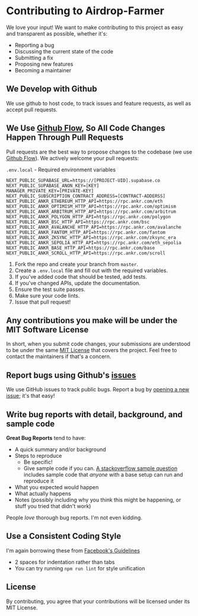 # Contributing to Airdrop-Farmer

We love your input! We want to make contributing to this project as easy and transparent as possible, whether it's:

- Reporting a bug
- Discussing the current state of the code
- Submitting a fix
- Proposing new features
- Becoming a maintainer

## We Develop with Github

We use github to host code, to track issues and feature requests, as well as accept pull requests.

## We Use [Github Flow](https://guides.github.com/introduction/flow/index.html), So All Code Changes Happen Through Pull Requests

Pull requests are the best way to propose changes to the codebase (we use [Github Flow](https://guides.github.com/introduction/flow/index.html)). We actively welcome your pull requests:

`.env.local` - Required environment variables

```
NEXT_PUBLIC_SUPABASE_URL=https://[PROJECT-UID].supabase.co
NEXT_PUBLIC_SUPABASE_ANON_KEY=[KEY]
MANAGER_PRIVATE_KEY=[PRIVATE-KEY]
NEXT_PUBLIC_SUBSCRIPTION_CONTRACT_ADDRESS=[CONTRACT-ADDERSS]
NEXT_PUBLIC_ANKR_ETHEREUM_HTTP_API=https://rpc.ankr.com/eth
NEXT_PUBLIC_ANKR_OPTIMISM_HTTP_API=https://rpc.ankr.com/optimism
NEXT_PUBLIC_ANKR_ARBITRUM_HTTP_API=https://rpc.ankr.com/arbitrum
NEXT_PUBLIC_ANKR_POLYGON_HTTP_API=https://rpc.ankr.com/polygon
NEXT_PUBLIC_ANKR_BSC_HTTP_API=https://rpc.ankr.com/bsc
NEXT_PUBLIC_ANKR_AVALANCHE_HTTP_API=https://rpc.ankr.com/avalanche
NEXT_PUBLIC_ANKR_FANTOM_HTTP_API=https://rpc.ankr.com/fantom
NEXT_PUBLIC_ANKR_ZKSYNC_HTTP_API=https://rpc.ankr.com/zksync_era
NEXT_PUBLIC_ANKR_SEPOLIA_HTTP_API=https://rpc.ankr.com/eth_sepolia
NEXT_PUBLIC_ANKR_BASE_HTTP_API=https://rpc.ankr.com/base
NEXT_PUBLIC_ANKR_SCROLL_HTTP_API=https://rpc.ankr.com/scroll
```

1. Fork the repo and create your branch from `master`.
2. Create a `.env.local` file and fill out with the required variables.
3. If you've added code that should be tested, add tests.
4. If you've changed APIs, update the documentation.
5. Ensure the test suite passes.
6. Make sure your code lints.
7. Issue that pull request!

## Any contributions you make will be under the MIT Software License

In short, when you submit code changes, your submissions are understood to be under the same [MIT License](http://choosealicense.com/licenses/mit/) that covers the project. Feel free to contact the maintainers if that's a concern.

## Report bugs using Github's [issues](https://github.com/rvVcNk2p/airdrop-farmer/issues)

We use GitHub issues to track public bugs. Report a bug by [opening a new issue](); it's that easy!

## Write bug reports with detail, background, and sample code

**Great Bug Reports** tend to have:

- A quick summary and/or background
- Steps to reproduce
  - Be specific!
  - Give sample code if you can. [A stackoverflow sample question](http://stackoverflow.com/q/12488905/180626) includes sample code that _anyone_ with a base setup can run and reproduce it
- What you expected would happen
- What actually happens
- Notes (possibly including why you think this might be happening, or stuff you tried that didn't work)

People _love_ thorough bug reports. I'm not even kidding.

## Use a Consistent Coding Style

I'm again borrowing these from [Facebook's Guidelines](https://github.com/facebook/draft-js/blob/a9316a723f9e918afde44dea68b5f9f39b7d9b00/CONTRIBUTING.md)

- 2 spaces for indentation rather than tabs
- You can try running `npm run lint` for style unification

## License

By contributing, you agree that your contributions will be licensed under its MIT License.
